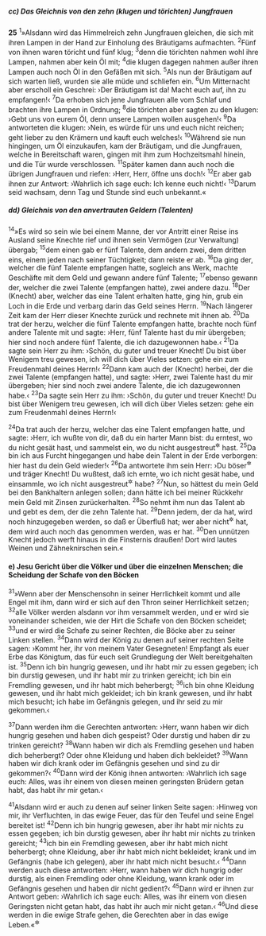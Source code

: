 ##### cc) Das Gleichnis von den zehn (klugen und törichten) Jungfrauen

__25__
<sup>1</sup>»Alsdann wird das Himmelreich zehn Jungfrauen gleichen, die sich mit ihren Lampen in der Hand zur Einholung des Bräutigams aufmachten.
<sup>2</sup>Fünf von ihnen waren töricht und fünf klug;
<sup>3</sup>denn die törichten nahmen wohl ihre Lampen, nahmen aber kein Öl mit;
<sup>4</sup>die klugen dagegen nahmen außer ihren Lampen auch noch Öl in den Gefäßen mit sich.
<sup>5</sup>Als nun der Bräutigam auf sich warten ließ, wurden sie alle müde und schliefen ein.
<sup>6</sup>Um Mitternacht aber erscholl ein Geschrei: ›Der Bräutigam ist da! Macht euch auf, ihn zu empfangen!‹
<sup>7</sup>Da erhoben sich jene Jungfrauen alle vom Schlaf und brachten ihre Lampen in Ordnung;
<sup>8</sup>die törichten aber sagten zu den klugen: ›Gebt uns von eurem Öl, denn unsere Lampen wollen ausgehen!‹
<sup>9</sup>Da antworteten die klugen: ›Nein, es würde für uns und euch nicht reichen; geht lieber zu den Krämern und kauft euch welches!‹
<sup>10</sup>Während sie nun hingingen, um Öl einzukaufen, kam der Bräutigam, und die Jungfrauen, welche in Bereitschaft waren, gingen mit ihm zum Hochzeitsmahl hinein, und die Tür wurde verschlossen.
<sup>11</sup>Später kamen dann auch noch die übrigen Jungfrauen und riefen: ›Herr, Herr, öffne uns doch!‹
<sup>12</sup>Er aber gab ihnen zur Antwort: ›Wahrlich ich sage euch: Ich kenne euch nicht!‹
<sup>13</sup>Darum seid wachsam, denn Tag und Stunde sind euch unbekannt.«

##### dd) Gleichnis von den anvertrauten Geldern (Talenten)

<sup>14</sup>»Es wird so sein wie bei einem Manne, der vor Antritt einer Reise ins Ausland seine Knechte rief und ihnen sein Vermögen (zur Verwaltung) übergab;
<sup>15</sup>dem einen gab er fünf Talente, dem andern zwei, dem dritten eins, einem jeden nach seiner Tüchtigkeit; dann reiste er ab.
<sup>16</sup>Da ging der, welcher die fünf Talente empfangen hatte, sogleich ans Werk, machte Geschäfte mit dem Geld und gewann andere fünf Talente;
<sup>17</sup>ebenso gewann der, welcher die zwei Talente (empfangen hatte), zwei andere dazu.
<sup>18</sup>Der (Knecht) aber, welcher das eine Talent erhalten hatte, ging hin, grub ein Loch in die Erde und verbarg darin das Geld seines Herrn.
<sup>19</sup>Nach längerer Zeit kam der Herr dieser Knechte zurück und rechnete mit ihnen ab.
<sup>20</sup>Da trat der herzu, welcher die fünf Talente empfangen hatte, brachte noch fünf andere Talente mit und sagte: ›Herr, fünf Talente hast du mir übergeben; hier sind noch andere fünf Talente, die ich dazugewonnen habe.‹
<sup>21</sup>Da sagte sein Herr zu ihm: ›Schön, du guter und treuer Knecht! Du bist über Wenigem treu gewesen, ich will dich über Vieles setzen: gehe ein zum Freudenmahl deines Herrn!‹
<sup>22</sup>Dann kam auch der (Knecht) herbei, der die zwei Talente (empfangen hatte), und sagte: ›Herr, zwei Talente hast du mir übergeben; hier sind noch zwei andere Talente, die ich dazugewonnen habe.‹
<sup>23</sup>Da sagte sein Herr zu ihm: ›Schön, du guter und treuer Knecht! Du bist über Wenigem treu gewesen, ich will dich über Vieles setzen: gehe ein zum Freudenmahl deines Herrn!‹

<sup>24</sup>Da trat auch der herzu, welcher das eine Talent empfangen hatte, und sagte: ›Herr, ich wußte von dir, daß du ein harter Mann bist: du erntest, wo du nicht gesät hast, und sammelst ein, wo du nicht ausgestreut<sup title="oder: geworfelt">&#x2732;</sup> hast.
<sup>25</sup>Da bin ich aus Furcht hingegangen und habe dein Talent in der Erde verborgen: hier hast du dein Geld wieder!‹
<sup>26</sup>Da antwortete ihm sein Herr: ›Du böser<sup title="= nichtswürdiger">&#x2732;</sup> und träger Knecht! Du wußtest, daß ich ernte, wo ich nicht gesät habe, und einsammle, wo ich nicht ausgestreut<sup title="oder: geworfelt">&#x2732;</sup> habe?
<sup>27</sup>Nun, so hättest du mein Geld bei den Bankhaltern anlegen sollen; dann hätte ich bei meiner Rückkehr mein Geld mit Zinsen zurückerhalten.
<sup>28</sup>So nehmt ihm nun das Talent ab und gebt es dem, der die zehn Talente hat.
<sup>29</sup>Denn jedem, der da hat, wird noch hinzugegeben werden, so daß er Überfluß hat; wer aber nicht<sup title="d.h. so gut wie nichts">&#x2732;</sup> hat, dem wird auch noch das genommen werden, was er hat.
<sup>30</sup>Den unnützen Knecht jedoch werft hinaus in die Finsternis draußen! Dort wird lautes Weinen und Zähneknirschen sein.«

#### e) Jesu Gericht über die Völker und über die einzelnen Menschen; die Scheidung der Schafe von den Böcken

<sup>31</sup>»Wenn aber der Menschensohn in seiner Herrlichkeit kommt und alle Engel mit ihm, dann wird er sich auf den Thron seiner Herrlichkeit setzen;
<sup>32</sup>alle Völker werden alsdann vor ihm versammelt werden, und er wird sie voneinander scheiden, wie der Hirt die Schafe von den Böcken scheidet;
<sup>33</sup>und er wird die Schafe zu seiner Rechten, die Böcke aber zu seiner Linken stellen.
<sup>34</sup>Dann wird der König zu denen auf seiner rechten Seite sagen: ›Kommt her, ihr von meinem Vater Gesegneten! Empfangt als euer Erbe das Königtum, das für euch seit Grundlegung der Welt bereitgehalten ist.
<sup>35</sup>Denn ich bin hungrig gewesen, und ihr habt mir zu essen gegeben; ich bin durstig gewesen, und ihr habt mir zu trinken gereicht; ich bin ein Fremdling gewesen, und ihr habt mich beherbergt;
<sup>36</sup>ich bin ohne Kleidung gewesen, und ihr habt mich gekleidet; ich bin krank gewesen, und ihr habt mich besucht; ich habe im Gefängnis gelegen, und ihr seid zu mir gekommen.‹

<sup>37</sup>Dann werden ihm die Gerechten antworten: ›Herr, wann haben wir dich hungrig gesehen und haben dich gespeist? Oder durstig und haben dir zu trinken gereicht?
<sup>38</sup>Wann haben wir dich als Fremdling gesehen und haben dich beherbergt? Oder ohne Kleidung und haben dich bekleidet?
<sup>39</sup>Wann haben wir dich krank oder im Gefängnis gesehen und sind zu dir gekommen?‹
<sup>40</sup>Dann wird der König ihnen antworten: ›Wahrlich ich sage euch: Alles, was ihr einem von diesen meinen geringsten Brüdern getan habt, das habt ihr mir getan.‹

<sup>41</sup>Alsdann wird er auch zu denen auf seiner linken Seite sagen: ›Hinweg von mir, ihr Verfluchten, in das ewige Feuer, das für den Teufel und seine Engel bereitet ist!
<sup>42</sup>Denn ich bin hungrig gewesen, aber ihr habt mir nichts zu essen gegeben; ich bin durstig gewesen, aber ihr habt mir nichts zu trinken gereicht;
<sup>43</sup>ich bin ein Fremdling gewesen, aber ihr habt mich nicht beherbergt; ohne Kleidung, aber ihr habt mich nicht bekleidet; krank und im Gefängnis (habe ich gelegen), aber ihr habt mich nicht besucht.‹
<sup>44</sup>Dann werden auch diese antworten: ›Herr, wann haben wir dich hungrig oder durstig, als einen Fremdling oder ohne Kleidung, wann krank oder im Gefängnis gesehen und haben dir nicht gedient?‹
<sup>45</sup>Dann wird er ihnen zur Antwort geben: ›Wahrlich ich sage euch: Alles, was ihr einem von diesen Geringsten nicht getan habt, das habt ihr auch mir nicht getan.‹
<sup>46</sup>Und diese werden in die ewige Strafe gehen, die Gerechten aber in das ewige Leben.«<sup title="Dan 12,2">&#x2732;</sup>